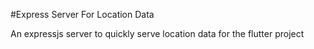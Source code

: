 #Express Server For Location Data

An expressjs server to quickly serve location data for the flutter project
